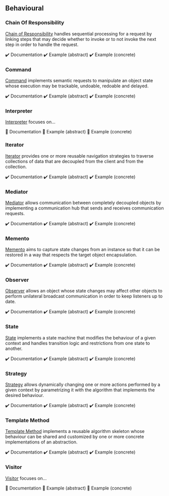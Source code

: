 ## Behavioural

### Chain Of Responsibility

[Chain of Responsibility][chain_of_responsibility] handles sequential processing for a request by linking steps that may
decide whether to invoke or to not invoke the next step in order to handle the request.

:heavy_check_mark: Documentation
:heavy_check_mark: Example (abstract)
:heavy_check_mark: Example (concrete)

### Command

[Command][command] implements semantic requests to manipulate an object state whose execution may be trackable,
undoable, redoable and delayed.

:heavy_check_mark: Documentation
:heavy_check_mark: Example (abstract)
:heavy_check_mark: Example (concrete)

### Interpreter

[Interpreter][interpreter] focuses on...

:construction: Documentation
:construction: Example (abstract)
:construction: Example (concrete)

### Iterator

[Iterator][iterator] provides one or more reusable navigation strategies to traverse collections of data that are
decoupled from the client and from the collection.

:heavy_check_mark: Documentation
:heavy_check_mark: Example (abstract)
:heavy_check_mark: Example (concrete)

### Mediator

[Mediator][mediator] allows communication between completely decoupled objects by implementing a communication hub that
sends and receives communication requests.

:heavy_check_mark: Documentation
:heavy_check_mark: Example (abstract)
:heavy_check_mark: Example (concrete)

### Memento

[Memento][memento] aims to capture state changes from an instance so that it can be restored in a way that respects
the target object encapsulation.

:heavy_check_mark: Documentation
:heavy_check_mark: Example (abstract)
:heavy_check_mark: Example (concrete)

### Observer

[Observer][observer] allows an object whose state changes may affect other objects to perform unilateral broadcast
communication in order to keep listeners up to date.

:heavy_check_mark: Documentation
:heavy_check_mark: Example (abstract)
:heavy_check_mark: Example (concrete)

### State

[State][state] implements a state machine that modifies the behaviour of a given context and handles transition logic
and restrictions from one state to another.

:heavy_check_mark: Documentation
:heavy_check_mark: Example (abstract)
:heavy_check_mark: Example (concrete)

### Strategy

[Strategy][strategy] allows dynamically changing one or more actions performed by a given context by parametrizing it
with the algorithm that implements the desired behaviour.

:heavy_check_mark: Documentation
:heavy_check_mark: Example (abstract)
:heavy_check_mark: Example (concrete)

### Template Method

[Template Method][template_method] implements a reusable algorithm skeleton whose behaviour can be shared and customized
by one or more concrete implementations of an abstraction.

:heavy_check_mark: Documentation
:heavy_check_mark: Example (abstract)
:heavy_check_mark: Example (concrete)

### Visitor

[Visitor][visitor] focuses on...

:construction: Documentation
:construction: Example (abstract)
:construction: Example (concrete)



[chain_of_responsibility]: ./chain_of_responsibility
[command]: ./command/
[interpreter]: ./interpreter/
[iterator]: ./iterator/
[mediator]: ./mediator/
[memento]: ./memento/
[observer]: ./observer/
[state]: ./state/
[strategy]: ./strategy/
[template_method]: ./template_method/
[visitor]: ./visitor/
